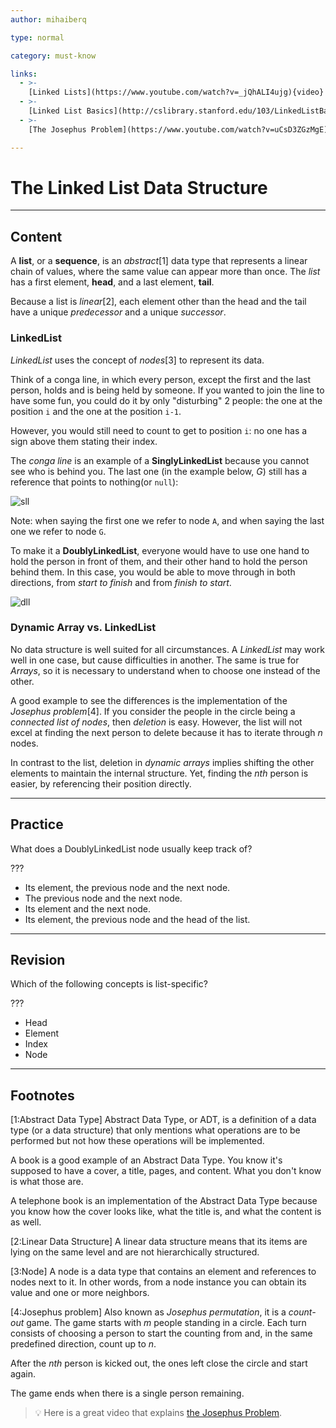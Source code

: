 ```yaml
---
author: mihaiberq

type: normal

category: must-know

links:
  - >- 
    [Linked Lists](https://www.youtube.com/watch?v=_jQhALI4ujg){video}
  - >-
    [Linked List Basics](http://cslibrary.stanford.edu/103/LinkedListBasics.pdf){website}
  - >-
    [The Josephus Problem](https://www.youtube.com/watch?v=uCsD3ZGzMgE){video}

---
```


# The Linked List Data Structure

---

## Content

A **list**, or a **sequence**, is an *abstract*[1] data type that represents a linear chain of values, where the same value can appear more than once. The *list* has a first element, **head**, and a last element, **tail**.

Because a list is *linear*[2], each element other than the head and the tail have a unique *predecessor* and a unique *successor*.

### LinkedList

*LinkedList* uses the concept of *nodes*[3] to represent its data.

Think of a conga line, in which every person, except the first and the last person, holds and is being held by someone. If you wanted to join the line to have some fun, you could do it by only "disturbing" 2 people: the one at the position `i` and the one at the position `i-1`.

However, you would still need to count to get to position `i`: no one has a sign above them stating their index.

The *conga line* is an example of a **SinglyLinkedList** because you cannot see who is behind you. The last one (in the example below, *G*) still has a reference that points to nothing(or `null`):

![sll](https://img.enkipro.com/9fc64a4643c8c46b7d2a600fe99a124d.png)

Note: when saying the first one we refer to node `A`, and when saying the last one we refer to node `G`.

To make it a **DoublyLinkedList**, everyone would have to use one hand to hold the person in front of them, and their other hand to hold the person behind them. In this case, you would be able to move through in both directions, from *start to finish* and from *finish to start*.

![dll](https://img.enkipro.com/dfe8bdeaffa55cb2d4504f4048f2b515.png)

### Dynamic Array vs. LinkedList

No data structure is well suited for all circumstances. A *LinkedList* may work well in one case, but cause difficulties in another. The same is true for *Arrays*, so it is necessary to understand when to choose one instead of the other.

A good example to see the differences is the implementation of the *Josephus problem*[4]. If you consider the people in the circle being a *connected list of nodes*, then *deletion* is easy. However, the list will not excel at finding the next person to delete because it has to iterate through *n* nodes.

In contrast to the list, deletion in *dynamic arrays* implies shifting the other elements to maintain the internal structure. Yet, finding the *nth* person is easier, by referencing their position directly.


---

## Practice

What does a DoublyLinkedList node usually keep track of?

???

- Its element, the previous node and the next node.
- The previous node and the next node.
- Its element and the next node.
- Its element, the previous node and the head of the list.


---

## Revision

Which of the following concepts is list-specific?

???

- Head
- Element
- Index
- Node


---

## Footnotes

[1:Abstract Data Type]
Abstract Data Type, or ADT, is a definition of a data type (or a data structure) that only mentions what operations are to be performed but not how these operations will be implemented.

A book is a good example of an Abstract Data Type. You know it's supposed to have a cover, a title, pages, and content. What you don't know is what those are.

A telephone book is an implementation of the Abstract Data Type because you know how the cover looks like, what the title is, and what the content is as well.

[2:Linear Data Structure]
A linear data structure means that its items are lying on the same level and are not hierarchically structured.

[3:Node]
A node is a data type that contains an element and references to nodes next to it. In other words, from a node instance you can obtain its value and one or more neighbors.

[4:Josephus problem]
Also known as *Josephus permutation*, it is a *count-out* game. The game starts with *m* people standing in a circle. Each turn consists of choosing a person to start the counting from and, in the same predefined direction, count up to *n*.

After the *nth* person is kicked out, the ones left close the circle and start again.

The game ends when there is a single person remaining.

> 💡 Here is a great video that explains [the Josephus Problem](https://www.youtube.com/watch?v=uCsD3ZGzMgE).